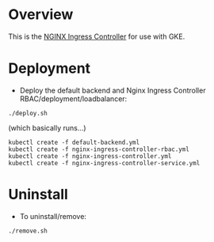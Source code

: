 # Overview

This is the [NGINX Ingress Controller](https://github.com/kubernetes/ingress-nginx) for use with GKE.

# Deployment

- Deploy the default backend and Nginx Ingress Controller RBAC/deployment/loadbalancer:

```
./deploy.sh
```

(which basically runs...)

```
kubectl create -f default-backend.yml
kubectl create -f nginx-ingress-controller-rbac.yml
kubectl create -f nginx-ingress-controller.yml
kubectl create -f nginx-ingress-controller-service.yml
```

# Uninstall

- To uninstall/remove:

```
./remove.sh
```
